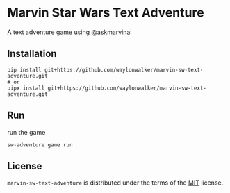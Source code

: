 # Marvin Star Wars Text Adventure

A text adventure game using @askmarvinai

## Installation

```console
pip install git+https://github.com/waylonwalker/marvin-sw-text-adventure.git
# or
pipx install git+https://github.com/waylonwalker/marvin-sw-text-adventure.git
```

## Run

run the game

```console
sw-adventure game run
```

## License

`marvin-sw-text-adventure` is distributed under the terms of the [MIT](https://spdx.org/licenses/MIT.html) license.
